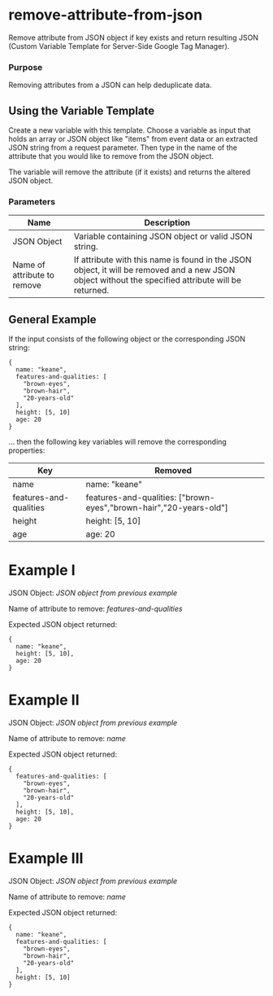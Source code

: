 # remove-attribute-from-json
Remove attribute from JSON object if key exists and return resulting JSON (Custom Variable Template for Server-Side Google Tag Manager).

### Purpose
Removing attributes from a JSON can help deduplicate data.

## Using the Variable Template
Create a new variable with this template. Choose a variable as input that holds an array or JSON object like "items" from event data or an extracted JSON string from a request parameter. Then type in the name of the attribute that you would like to remove from the JSON object. 

The variable will remove the attribute (if it exists) and returns the altered JSON object. 

### Parameters
Name | Description
------------ | -------------
JSON Object | Variable containing JSON object or valid JSON string.
Name of attribute to remove | If attribute with this name is found in the JSON object, it will be removed and a new JSON object without the specified attribute will be returned. 

## General Example
If the input consists of the following object or the corresponding JSON string:

```
{
  name: "keane",
  features-and-qualities: [
    "brown-eyes",
    "brown-hair",
    "20-years-old"
  ],
  height: [5, 10]
  age: 20
}
```
... then the following key variables will remove the corresponding properties:

Key | Removed 
------------ | -------------
name | name: "keane"
features-and-qualities | features-and-qualities: ["brown-eyes","brown-hair","20-years-old"]
height | height: [5, 10]
age | age: 20

# Example I
JSON Object: *JSON object from previous example*

Name of attribute to remove: *features-and-qualities*

Expected JSON object returned:
```
{
  name: "keane",
  height: [5, 10],
  age: 20
}
```

# Example II
JSON Object: *JSON object from previous example*

Name of attribute to remove: *name*

Expected JSON object returned:
```
{
  features-and-qualities: [
    "brown-eyes",
    "brown-hair",
    "20-years-old"
  ],
  height: [5, 10],
  age: 20
}
```

# Example III
JSON Object: *JSON object from previous example*

Name of attribute to remove: *name*

Expected JSON object returned:
```
{
  name: "keane",
  features-and-qualities: [
    "brown-eyes",
    "brown-hair",
    "20-years-old"
  ],
  height: [5, 10]
}
```
